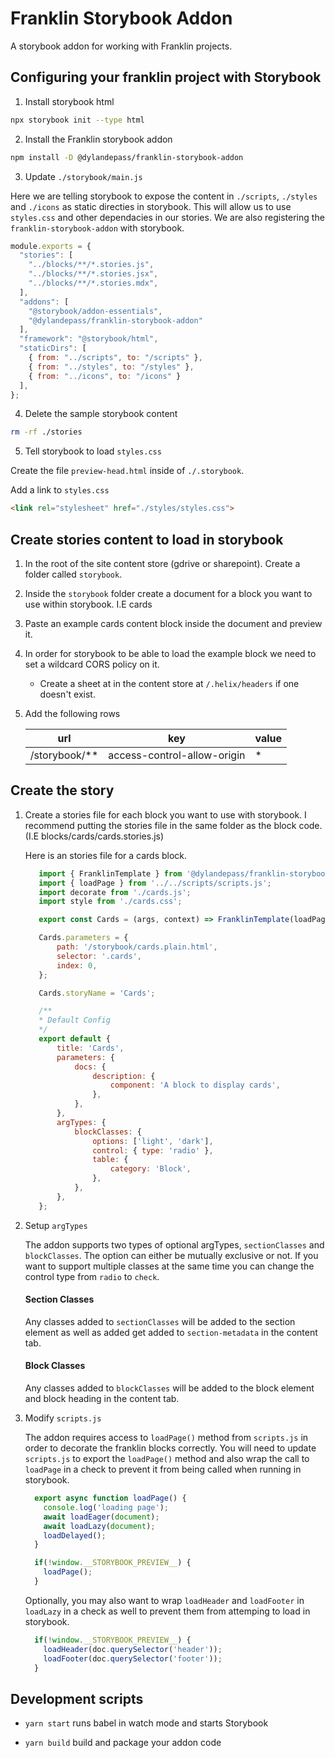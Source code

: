 # Franklin Storybook Addon
A storybook addon for working with Franklin projects.

## Configuring your franklin project with Storybook

1. Install storybook html

```bash
npx storybook init --type html
```

2. Install the Franklin storybook addon

```bash
npm install -D @dylandepass/franklin-storybook-addon
```

3. Update `./storybook/main.js`

Here we are telling storybook to expose the content in `./scripts`, `./styles` and `./icons` as static directies in storybook. 
This will allow us to use `styles.css` and other dependacies in our stories. We are also registering the `franklin-storybook-addon`
with storybook.

```js
module.exports = {
  "stories": [
    "../blocks/**/*.stories.js",
    "../blocks/**/*.stories.jsx",
    "../blocks/**/*.stories.mdx",
  ],
  "addons": [
    "@storybook/addon-essentials",
    "@dylandepass/franklin-storybook-addon"
  ],
  "framework": "@storybook/html",
  "staticDirs": [
    { from: "../scripts", to: "/scripts" }, 
    { from: "../styles", to: "/styles" }, 
    { from: "../icons", to: "/icons" }
  ],
};
```

4. Delete the sample storybook content
```bash
rm -rf ./stories
```

5. Tell storybook to load `styles.css`

Create the file `preview-head.html` inside of `./.storybook`.

Add a link to `styles.css`

```html
<link rel="stylesheet" href="./styles/styles.css">
```

## Create stories content to load in storybook

1. In the root of the site content store (gdrive or sharepoint). Create a folder called `storybook`.

2. Inside the `storybook` folder create a document for a block you want to use within storybook. I.E cards

3. Paste an example cards content block inside the document and preview it.

4. In order for storybook to be able to load the example block we need to set a wildcard CORS policy on it.

    * Create a sheet at in the content store at `/.helix/headers` if one doesn't exist.

5. Add the following rows

    |url|key|value|
    |-|-|-|
    |/storybook/**|access-control-allow-origin|*|

## Create the story

1. Create a stories file for each block you want to use with storybook. I recommend putting the stories file in the same folder as the block code. (I.E blocks/cards/cards.stories.js)

    Here is an stories file for a cards block.

     ```js
        import { FranklinTemplate } from '@dylandepass/franklin-storybook-addon';
        import { loadPage } from '../../scripts/scripts.js';
        import decorate from './cards.js';
        import style from './cards.css';

        export const Cards = (args, context) => FranklinTemplate(loadPage, args, context, decorate);

        Cards.parameters = {
            path: '/storybook/cards.plain.html',
            selector: '.cards',
            index: 0,
        };

        Cards.storyName = 'Cards';

        /**
        * Default Config
        */
        export default {
            title: 'Cards',
            parameters: {
                docs: {
                    description: {
                        component: 'A block to display cards',
                    },
                },
            },
            argTypes: {
                blockClasses: {
                    options: ['light', 'dark'],
                    control: { type: 'radio' },
                    table: {
                        category: 'Block',
                    },
                },
            },
        };
     ```

2. Setup `argTypes`

    The addon supports two types of optional argTypes, `sectionClasses` and `blockClasses`. The option can either be mutually exclusive or not. If you want to support multiple classes at the same time you can change the control type from `radio` to `check`.

    #### Section Classes
    
    Any classes added to `sectionClasses` will be added to the section element as well as added get added to `section-metadata` in the content tab. 

    #### Block Classes

    Any classes added to `blockClasses` will be added to the block element and block heading in the content tab.
    
    
 3. Modify `scripts.js`
    
    The addon requires access to `loadPage()` method from `scripts.js` in order to decorate the franklin blocks correctly. You will need to update `scripts.js` to export the `loadPage()` method and also wrap the call to `loadPage` in a check to prevent it from being called when running in storybook.
    
    ```js
      export async function loadPage() {
        console.log('loading page');
        await loadEager(document);
        await loadLazy(document);
        loadDelayed();
      }

      if(!window.__STORYBOOK_PREVIEW__) {
        loadPage();
      }
    ```
    
    Optionally, you may also want to wrap `loadHeader` and `loadFooter` in `loadLazy` in a check as well to prevent them from attemping to load in storybook.
    
    ```js
      if(!window.__STORYBOOK_PREVIEW__) {
        loadHeader(doc.querySelector('header'));
        loadFooter(doc.querySelector('footer'));
      }
    ```

## Development scripts

- `yarn start` runs babel in watch mode and starts Storybook

- `yarn build` build and package your addon code
